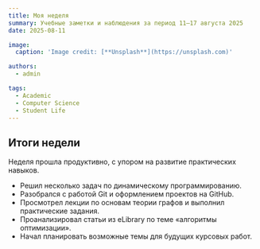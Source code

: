 ```yaml
---
title: Моя неделя
summary: Учебные заметки и наблюдения за период 11–17 августа 2025
date: 2025-08-11

image:
  caption: 'Image credit: [**Unsplash**](https://unsplash.com)'

authors:
  - admin

tags:
  - Academic
  - Computer Science
  - Student Life
---
```


## Итоги недели  

Неделя прошла продуктивно, с упором на развитие практических навыков.  

- Решил несколько задач по динамическому программированию.  
- Разобрался с работой Git и оформлением проектов на GitHub.  
- Просмотрел лекции по основам теории графов и выполнил практические задания.  
- Проанализировал статьи из eLibrary по теме «алгоритмы оптимизации».  
- Начал планировать возможные темы для будущих курсовых работ.  

